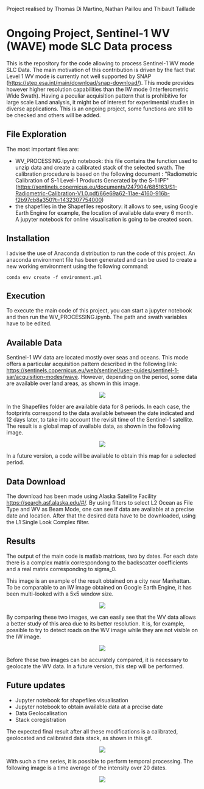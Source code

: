 Project realised by Thomas Di Martino, Nathan Paillou and Thibault Taillade

# Ongoing Project, Sentinel-1 WV (WAVE) mode SLC Data process

This is the repository for the code allowing to process Sentinel-1 WV mode SLC Data. The main motivation of this contribution is driven by the fact that Level 1 WV mode is currently not well supported by SNAP (https://step.esa.int/main/download/snap-download/). This mode provides however higher resolution capabilities than the IW mode (Interferometric Wide Swath). Having a peculiar acquisition pattern that is prohibitive for large scale Land analysis, it might be of interest for experimental studies in diverse applications. This is an ongoing project, some functions are still to be checked and others will be added.


## File Exploration

The most important files are:

 - WV_PROCESSING.ipynb notebook: this file contains the function used to unzip data and create a calibrated stack of the selected swath. The calibration procedure is based on the following document : "Radiometric Calibration of S-1 Level-1 Products Generated
by the S-1 IPF" (https://sentinels.copernicus.eu/documents/247904/685163/S1-Radiometric-Calibration-V1.0.pdf/66e69a62-11ae-4160-916b-f2b97cb8a350?t=1432307754000)
 - the shapefiles in the Shapefiles repository: it allows to see, using Google Earth Engine for example, the location of available data every 6 month. A jupyter notebook for online visualisation is going to be created soon.


## Installation
I advise the use of Anaconda distribution to run the code of this project. An anaconda environment file has been generated and can be used to create a new working environment using the following command:
```
conda env create -f environment.yml
```


## Execution
To execute the main code of this project, you can start a jupyter notebook and then run the WV_PROCESSING.ipynb. The path and swath variables have to be edited.


## Available Data

Sentinel-1 WV data are located mostly over seas and oceans. This mode offers a particular acquisition pattern described in the following link: https://sentinels.copernicus.eu/web/sentinel/user-guides/sentinel-1-sar/acquisition-modes/wave.  However, depending on the period, some data are available over land areas, as shown in this image.

<p align="center">
  <img src="https://github.com/NathanPaillou/Sentinel_1_WV_SLC/blob/main/Shapefiles/Areas_example.png" />
</p>

In the Shapefiles folder are available data for 8 periods. In each case, the footprints correspond to the data available between the date indicated and 12 days later, to take into account the revisit time of the Sentinel-1 satellite. The result is a global map of available data, as shown in the following image.
<p align="center">
  <img src="https://github.com/NathanPaillou/Sentinel_1_WV_SLC/blob/main/Shapefiles/Shapefile_Example.png" />
</p>

In a future version, a code will be available to obtain this map for a selected period.

## Data Download

The download has been made using Alaska Satellite Facility https://search.asf.alaska.edu/#/. By using filters to select L2 Ocean as File Type and WV as Beam Mode, one can see if data are available at a precise date and location. After that the desired data have to be downloaded, using the L1 Single Look Complex filter.

## Results  

The output of the main code is matlab matrices, two by dates. For each date there is a complex matrix correspondong to the backscatter coefficients and a real matrix corresponding to sigma_0.

This image is an example of the result obtained on a city near Manhattan. To be comparable to an IW image obtained on Google Earth Engine, it has been multi-looked with a 5x5 window size.

<p align="center">
  <img src="https://github.com/NathanPaillou/Sentinel_1_WV_SLC/blob/main/Example/WV_MLC_55.png" />
</p>

By comparing these two images, we can easily see that the WV data allows a better study of this area due to its better resolution. It is, for example, possible to try to detect roads on the WV image while they are not visible on the IW image. 


<p align="center">
  <img src="https://github.com/NathanPaillou/Sentinel_1_WV_SLC/blob/main/Example/IW_GRD.png" />
</p>


Before these two images can be accurately compared, it is necessary to geolocate the WV data. In a future version, this step will be performed.

## Future updates
- Jupyter notebook for shapefiles visualisation
- Jupyter notebook to obtain available data at a precise date
- Data Geolocalisation
- Stack coregistration

The expected final result after all these modifications is a calibrated, geolocated and calibrated data stack, as shown in this gif.

<p align="center">
  <img src="https://github.com/NathanPaillou/Sentinel_1_WV_SLC/blob/main/Example/Manhattan_region_VV_WV.gif" />
</p>

With such a time series, it is possible to perform temporal processing. The following image is a time average of the intensity over 20 dates.

<p align="center">
  <img src="https://github.com/NathanPaillou/Sentinel_1_WV_SLC/blob/main/Example/WV_Temporal_20.png" />
</p>
